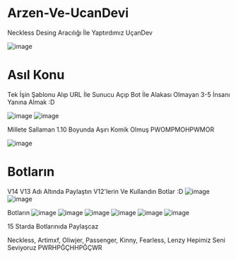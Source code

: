 # Arzen-Ve-UcanDevi

Neckless Desing Aracılığı İle Yaptırdımız UçanDev

![image](https://media.discordapp.net/attachments/1100007990972649563/1104040829741436998/D9F8D849-A9B0-4CF1-AE18-18CD12ACD778.jpg?width=558&height=558)

# Asıl Konu

Tek İşin Şablonu Alıp URL İle Sunucu Açıp Bot İle Alakası Olmayan 3-5 İnsanı Yanına Almak :D

![image](https://media.discordapp.net/attachments/1100007990972649563/1104036121811353631/image.png?width=355&height=77)
![image](https://media.discordapp.net/attachments/1100007990972649563/1104038685034434591/image.png?width=720&height=163)

Millete Sallaman 1.10 Boyunda Aşırı Komik Olmuş PWOMPMOHPWMOR

![image](https://media.discordapp.net/attachments/1100007990972649563/1104058734516391976/image.png?width=269&height=213)

# Botların

V14 V13 Adı Altında Paylaştın V12'lerin Ve Kullandın Botlar :D
![image](https://cdn.discordapp.com/attachments/1100007990972649563/1104059482755043409/image.png)
![image](https://cdn.discordapp.com/attachments/1100007990972649563/1104061217456267284/image.png)

Botların
![image](https://media.discordapp.net/attachments/1100007990972649563/1104049572990435430/image.png?width=691&height=75)
![image](https://media.discordapp.net/attachments/1100007990972649563/1104051175814340668/image.png?width=361&height=220)
![image](https://media.discordapp.net/attachments/1100007990972649563/1104051708117663844/image.png?width=350&height=378)
![image](https://media.discordapp.net/attachments/1100007990972649563/1104052163665211452/image.png?width=836&height=256)
![image](https://media.discordapp.net/attachments/1100007990972649563/1104051175814340668/image.png?width=361&height=220)
![image](https://media.discordapp.net/attachments/1100007990972649563/1104044299970150420/image.png?width=174&height=501)

15 Starda Botlarınıda Paylaşcaz

Neckless, Artimxf, Oliwjer, Passenger, Kinny, Fearless, Lenzy Hepimiz Seni Seviyoruz PWRHPĞÇHHPĞÇWR
